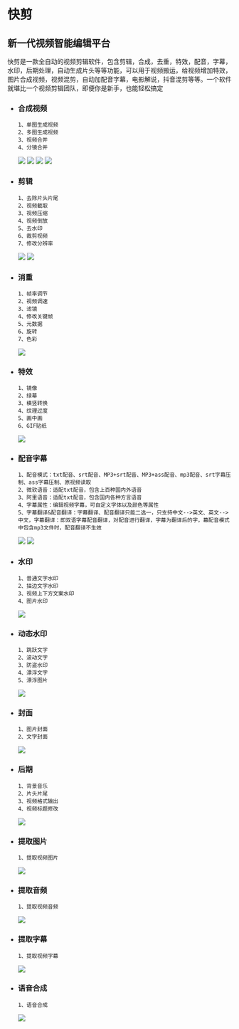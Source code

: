 # 快剪

## 新一代视频智能编辑平台

快剪是一款全自动的视频剪辑软件，包含剪辑，合成，去重，特效，配音，字幕，水印，后期处理，自动生成片头等等功能，可以用于视频搬运，给视频增加特效，图片合成视频，视频混剪，自动加配音字幕，电影解说，抖音混剪等等。一个软件就堪比一个视频剪辑团队，即便你是新手，也能轻松搞定

- ### 合成视频

      1、单图生成视频
      2、多图生成视频
      3、视频合并
      4、分镜合并

  ![](https://image.hiai001.com/assets/视频合并.png)
  ![](https://image.hiai001.com/assets/选择输出目录.png)
  ![](https://image.hiai001.com/assets/开始处理.png)
  ![](https://image.hiai001.com/assets/处理成功.png)
- ### 剪辑

      1、去除片头片尾
      2、视频截取
      3、视频压缩
      4、视频倒放
      5、去水印
      6、裁剪视频
      7、修改分辨率

  ![](https://image.hiai001.com/assets/剪辑1.png)
  ![](https://image.hiai001.com/assets/剪辑2.png)
- ### 消重

      1、帧率调节
      2、视频调速
      3、滤镜
      4、修改关键帧
      5、元数据
      6、旋转
      7、色彩

  ![](https://image.hiai001.com/assets/消重.png)
- ### 特效

      1、镜像
      2、绿幕
      3、横竖转换
      4、纹理过度
      5、画中画
      6、GIF贴纸

  ![](https://image.hiai001.com/assets/特效.png)
- ### 配音字幕

      1、配音模式：txt配音、srt配音、MP3+srt配音、MP3+ass配音、mp3配音、srt字幕压制、ass字幕压制、原视频读取
      2、微软语音：适配txt配音，包含上百种国内外语音
      3、阿里语音：适配txt配音，包含国内各种方言语音
      4、字幕属性：编辑视频字幕，可自定义字体以及颜色等属性
      5、字幕翻译&配音翻译：字幕翻译、配音翻译只能二选一，只支持中文-->英文、英文-->中文，字幕翻译：即双语字幕配音翻译，对配音进行翻译，字幕为翻译后的字，幕配音模式中包含mp3文件时，配音翻译不生效

  ![](https://image.hiai001.com/assets/配音字幕.png)
  ![](https://image.hiai001.com/assets/配音字幕1.png)
- ### 水印

      1、普通文字水印
      2、描边文字水印
      3、视频上下方文案水印
      4、图片水印

  ![](https://image.hiai001.com/assets/水印.png)
- ### 动态水印

      1、跳跃文字
      2、滚动文字
      3、防盗水印
      4、漂浮文字
      5、漂浮图片

  ![](https://image.hiai001.com/assets/动态水印.png)
- ### 封面

      1、图片封面
      2、文字封面

  ![](https://image.hiai001.com/assets/封面.png)
- ### 后期

      1、背景音乐
      2、片头片尾
      3、视频格式输出
      4、视频标题修改

  ![](https://image.hiai001.com/assets/后期.png)
- ### 提取图片

      1、提取视频图片

  ![](https://image.hiai001.com/assets/提取图片.png)
- ### 提取音频

      1、提取视频音频

  ![](https://image.hiai001.com/assets/提取音频.png)
- ### 提取字幕

      1、提取视频字幕

  ![](https://image.hiai001.com/assets/提取字幕.png)
- ### 语音合成

      1、语音合成

  ![](https://image.hiai001.com/assets/语音合成.png)
